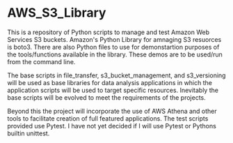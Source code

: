 # AWS_S3_Library
This is a repository of Python scripts to manage and test Amazon Web Services S3 buckets.  Amazon's Python Library for amnaging S3 resuorces is boto3. There are also Python files to use for demonstartion purposes of the tools/functions available in the library.  These demos are to be used/run from the command line.

The base scripts in file_transfer, s3_bucket_management, and s3_versioning will be used as base libraries for data analysis applications in which the application scripts will be used to target specific resources. Inevitably the base scripts will be evolved to meet the requirements of the projects.

Beyond this the project will incorporate the use of AWS Athena and other tools to facilitate creation of full featured applications.
The test scripts provided use Pytest.  I have not yet decided if I will use Pytest or Pythons builtin unittest.
